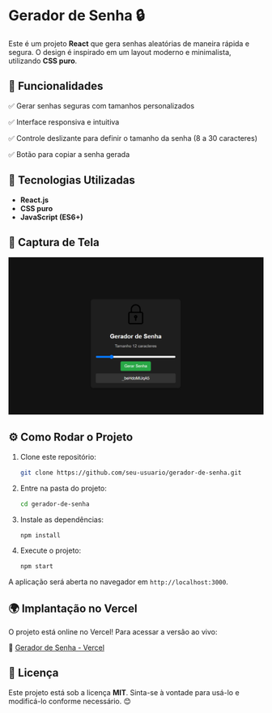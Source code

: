 # Gerador de Senha 🔒

Este é um projeto **React** que gera senhas aleatórias de maneira rápida e segura. O design é inspirado em um layout moderno e minimalista, utilizando **CSS puro**.

## 🚀 Funcionalidades

✅ Gerar senhas seguras com tamanhos personalizados

✅ Interface responsiva e intuitiva

✅ Controle deslizante para definir o tamanho da senha (8 a 30 caracteres)

✅ Botão para copiar a senha gerada

## 🎨 Tecnologias Utilizadas

- **React.js**
- **CSS puro**
- **JavaScript (ES6+)**

## 📸 Captura de Tela

![Preview do Projeto](./capturageradordesenha.png)

## ⚙️ Como Rodar o Projeto

1. Clone este repositório:
   ```sh
   git clone https://github.com/seu-usuario/gerador-de-senha.git
   ```

2. Entre na pasta do projeto:
   ```sh
   cd gerador-de-senha
   ```

3. Instale as dependências:
   ```sh
   npm install
   ```

4. Execute o projeto:
   ```sh
   npm start
   ```

A aplicação será aberta no navegador em `http://localhost:3000`.

## 🌍 Implantação no Vercel

O projeto está online no Vercel! Para acessar a versão ao vivo:

🔗 [Gerador de Senha - Vercel](https://gerador-de-senha-2apa1s6li-eikelads-projects.vercel.app/)

## 📜 Licença

Este projeto está sob a licença **MIT**. Sinta-se à vontade para usá-lo e modificá-lo conforme necessário. 😊

